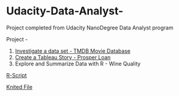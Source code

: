 # Udacity-Data-Analyst-
Project completed from Udacity NanoDegree Data Analyst program

Project - 
1) [Investigate a data set - TMDB Movie Database](https://github.com/pallavi15/Udacity-Data-Analyst-/tree/Initial-submissions)
2) [Create a Tableau Story - Prosper Loan](https://github.com/pallavi15/Udacity-Data-Analyst-/blob/Initial-submissions/Project%20-%20Create%20A%20Tableau%20Story%20.ipynb)
3) Explore and Summarize Data with R - Wine Quality

[R-Script](https://github.com/pallavi15/Udacity-Data-Analyst-/blob/Initial-submissions/Wine_Quality.Rmd)
                                       
[Knited File](https://github.com/pallavi15/Udacity-Data-Analyst-/blob/Initial-submissions/Wine_Quality.html)

